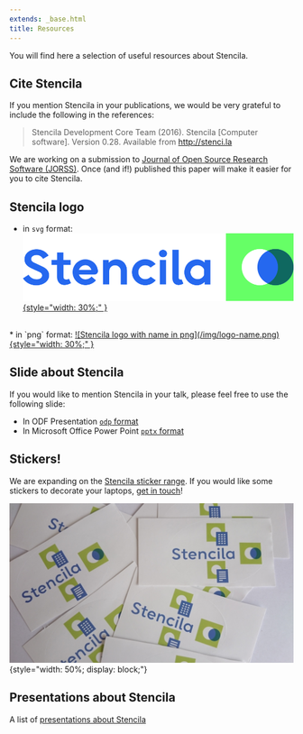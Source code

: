 ```yaml
---
extends: _base.html
title: Resources
---
```


You will find here a selection of useful resources about Stencila.

## Cite Stencila

If you mention Stencila in your publications, we would be very grateful to include the following in the references:

> Stencila Development Core Team (2016). Stencila [Computer software]. Version 0.28. Available from http://stenci.la


We are working on a submission to [Journal of Open Source Research Software
(JORSS)](https://openresearchsoftware.metajnl.com/). Once (and if!) published
this paper will make it easier for you to cite Stencila.


## Stencila logo

* in `svg` format: <a href="../img/logo-name.svg" download>![Stencila logo with name in svg](/img/logo-name.svg){style="width: 30%;" }</a>
<br />
* in `png` format:  <a href="../img/logo-name.png" download>![Stencila logo with name in png](/img/logo-name.png){style="width: 30%;" }</a>

## Slide about Stencila

If you would like to mention Stencila in your talk, please feel free to use the following slide:

* In ODF Presentation <a href="stencila-slide.odp" download>`odp` format</a>
* In Microsoft Office Power Point <a href="stencila-slide.pptx" download>`pptx` format</a>

## Stickers!

We are expanding on the [Stencila sticker range](/blog/2018-05-stickers). If you would like some stickers to decorate your laptops,
[get in touch](mailto:aleksandra@stenci.la)!

![Stencila Stcikers](/blog/2018-05-stickers/stickers-stencila.jpg){style="width: 50%; display: block;"}

## Presentations about Stencila

A list of [presentations about Stencila](https://stencila.github.io/slides/)
